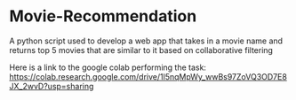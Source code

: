 # Movie-Recommendation
A python script used to develop a web app that takes in a movie name and returns top 5 movies that are similar to it based on collaborative filtering

Here is a link to the google colab performing the task:
https://colab.research.google.com/drive/1l5nqMpWy_wwBs97ZoVQ3OD7E8JX_2wvD?usp=sharing

